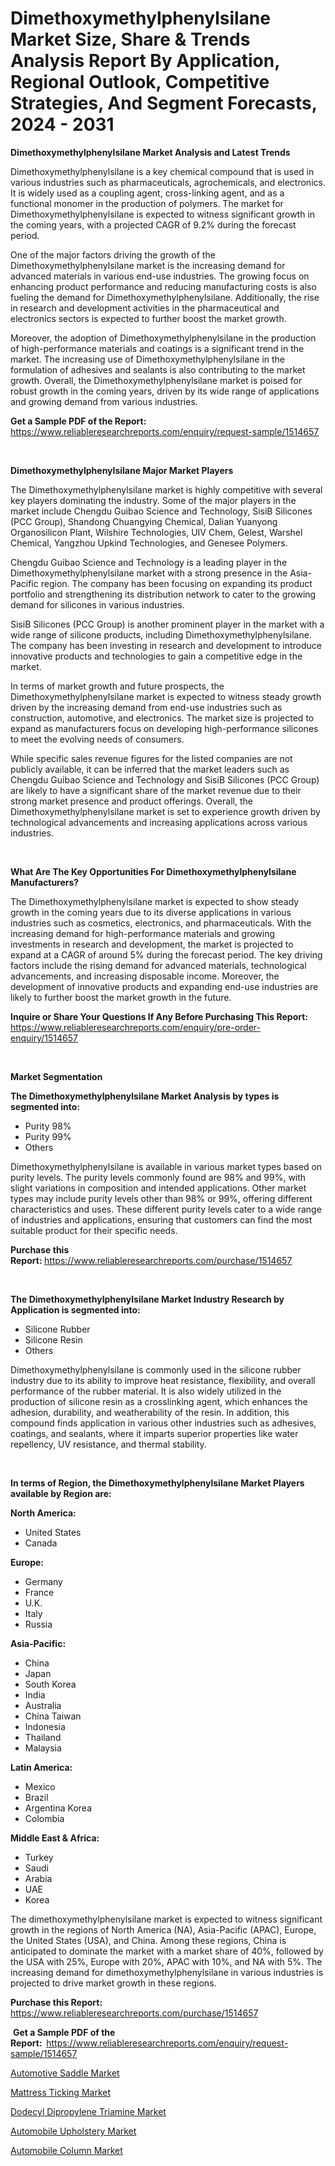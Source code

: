 <p><h1>Dimethoxymethylphenylsilane Market Size, Share & Trends Analysis Report By Application, Regional Outlook, Competitive Strategies, And Segment Forecasts, 2024 - 2031</h1></p><p><strong>Dimethoxymethylphenylsilane Market Analysis and Latest Trends</strong></p>
<p><p>Dimethoxymethylphenylsilane is a key chemical compound that is used in various industries such as pharmaceuticals, agrochemicals, and electronics. It is widely used as a coupling agent, cross-linking agent, and as a functional monomer in the production of polymers. The market for Dimethoxymethylphenylsilane is expected to witness significant growth in the coming years, with a projected CAGR of 9.2% during the forecast period.</p><p>One of the major factors driving the growth of the Dimethoxymethylphenylsilane market is the increasing demand for advanced materials in various end-use industries. The growing focus on enhancing product performance and reducing manufacturing costs is also fueling the demand for Dimethoxymethylphenylsilane. Additionally, the rise in research and development activities in the pharmaceutical and electronics sectors is expected to further boost the market growth.</p><p>Moreover, the adoption of Dimethoxymethylphenylsilane in the production of high-performance materials and coatings is a significant trend in the market. The increasing use of Dimethoxymethylphenylsilane in the formulation of adhesives and sealants is also contributing to the market growth. Overall, the Dimethoxymethylphenylsilane market is poised for robust growth in the coming years, driven by its wide range of applications and growing demand from various industries.</p></p>
<p><strong>Get a Sample PDF of the Report:&nbsp;</strong> <a href="https://www.reliableresearchreports.com/enquiry/request-sample/1514657">https://www.reliableresearchreports.com/enquiry/request-sample/1514657</a></p>
<p>&nbsp;</p>
<p><strong>Dimethoxymethylphenylsilane Major Market Players</strong></p>
<p><p>The Dimethoxymethylphenylsilane market is highly competitive with several key players dominating the industry. Some of the major players in the market include Chengdu Guibao Science and Technology, SisiB Silicones (PCC Group), Shandong Chuangying Chemical, Dalian Yuanyong Organosilicon Plant, Wilshire Technologies, UIV Chem, Gelest, Warshel Chemical, Yangzhou Upkind Technologies, and Genesee Polymers.</p><p>Chengdu Guibao Science and Technology is a leading player in the Dimethoxymethylphenylsilane market with a strong presence in the Asia-Pacific region. The company has been focusing on expanding its product portfolio and strengthening its distribution network to cater to the growing demand for silicones in various industries.</p><p>SisiB Silicones (PCC Group) is another prominent player in the market with a wide range of silicone products, including Dimethoxymethylphenylsilane. The company has been investing in research and development to introduce innovative products and technologies to gain a competitive edge in the market.</p><p>In terms of market growth and future prospects, the Dimethoxymethylphenylsilane market is expected to witness steady growth driven by the increasing demand from end-use industries such as construction, automotive, and electronics. The market size is projected to expand as manufacturers focus on developing high-performance silicones to meet the evolving needs of consumers.</p><p>While specific sales revenue figures for the listed companies are not publicly available, it can be inferred that the market leaders such as Chengdu Guibao Science and Technology and SisiB Silicones (PCC Group) are likely to have a significant share of the market revenue due to their strong market presence and product offerings. Overall, the Dimethoxymethylphenylsilane market is set to experience growth driven by technological advancements and increasing applications across various industries.</p></p>
<p>&nbsp;</p>
<p><strong>What Are The Key Opportunities For Dimethoxymethylphenylsilane Manufacturers?</strong></p>
<p><p>The Dimethoxymethylphenylsilane market is expected to show steady growth in the coming years due to its diverse applications in various industries such as cosmetics, electronics, and pharmaceuticals. With the increasing demand for high-performance materials and growing investments in research and development, the market is projected to expand at a CAGR of around 5% during the forecast period. The key driving factors include the rising demand for advanced materials, technological advancements, and increasing disposable income. Moreover, the development of innovative products and expanding end-use industries are likely to further boost the market growth in the future.</p></p>
<p><strong>Inquire or Share Your Questions If Any Before Purchasing This Report:</strong> <a href="https://www.reliableresearchreports.com/enquiry/pre-order-enquiry/1514657">https://www.reliableresearchreports.com/enquiry/pre-order-enquiry/1514657</a></p>
<p>&nbsp;</p>
<p><strong>Market Segmentation</strong></p>
<p><strong>The Dimethoxymethylphenylsilane Market Analysis by types is segmented into:</strong></p>
<p><ul><li>Purity 98%</li><li>Purity 99%</li><li>Others</li></ul></p>
<p><p>Dimethoxymethylphenylsilane is available in various market types based on purity levels. The purity levels commonly found are 98% and 99%, with slight variations in composition and intended applications. Other market types may include purity levels other than 98% or 99%, offering different characteristics and uses. These different purity levels cater to a wide range of industries and applications, ensuring that customers can find the most suitable product for their specific needs.</p></p>
<p><strong>Purchase this Report:&nbsp;</strong><a href="https://www.reliableresearchreports.com/purchase/1514657">https://www.reliableresearchreports.com/purchase/1514657</a></p>
<p>&nbsp;</p>
<p><strong>The Dimethoxymethylphenylsilane Market Industry Research by Application is segmented into:</strong></p>
<p><ul><li>Silicone Rubber</li><li>Silicone Resin</li><li>Others</li></ul></p>
<p><p>Dimethoxymethylphenylsilane is commonly used in the silicone rubber industry due to its ability to improve heat resistance, flexibility, and overall performance of the rubber material. It is also widely utilized in the production of silicone resin as a crosslinking agent, which enhances the adhesion, durability, and weatherability of the resin. In addition, this compound finds application in various other industries such as adhesives, coatings, and sealants, where it imparts superior properties like water repellency, UV resistance, and thermal stability.</p></p>
<p>&nbsp;</p>
<p><strong>In terms of Region, the Dimethoxymethylphenylsilane Market Players available by Region are:</strong></p>
<p>
    <p> <strong> North America: </strong>
        <ul>
            <li>United States</li>
            <li>Canada</li>
        </ul>
        </p> 
    <p> <strong> Europe: </strong>
        <ul>
            <li>Germany</li>
            <li>France</li>
            <li>U.K.</li>
            <li>Italy</li>
            <li>Russia</li>
        </ul>
        </p> 
    <p> <strong> Asia-Pacific: </strong>
        <ul>
            <li>China</li>
            <li>Japan</li>
            <li>South Korea</li>
            <li>India</li>
            <li>Australia</li>
            <li>China Taiwan</li>
            <li>Indonesia</li>
            <li>Thailand</li>
            <li>Malaysia</li>
        </ul>
        </p> 
    <p> <strong> Latin America: </strong>
        <ul>
            <li>Mexico</li>
            <li>Brazil</li>
            <li>Argentina Korea</li>
            <li>Colombia</li>
        </ul>
        </p> 
    <p> <strong> Middle East & Africa: </strong>
        <ul>
            <li>Turkey</li>
            <li>Saudi</li>
            <li>Arabia</li>
            <li>UAE</li>
            <li>Korea</li>
        </ul>
    </p>
    </p>
<p><p>The dimethoxymethylphenylsilane market is expected to witness significant growth in the regions of North America (NA), Asia-Pacific (APAC), Europe, the United States (USA), and China. Among these regions, China is anticipated to dominate the market with a market share of 40%, followed by the USA with 25%, Europe with 20%, APAC with 10%, and NA with 5%. The increasing demand for dimethoxymethylphenylsilane in various industries is projected to drive market growth in these regions.</p></p>
<p><strong>Purchase this Report: </strong><a href="https://www.reliableresearchreports.com/purchase/1514657">https://www.reliableresearchreports.com/purchase/1514657</a></p>
<p>&nbsp;<strong>Get a Sample PDF of the Report:&nbsp;&nbsp;</strong><a href="https://www.reliableresearchreports.com/enquiry/request-sample/1514657">https://www.reliableresearchreports.com/enquiry/request-sample/1514657</a></p>
<p><strong></strong></p>
<p><p><a href="https://copper-carbon-84f.notion.site/Global-Automotive-Saddle-Market-by-Types-Applications-and-Major-Players-with-Regional-Growth-Rate-e948b873ba0747578d53c02dffdb272b">Automotive Saddle Market</a></p><p><a href="https://view.publitas.com/reportprime-1/mattress-ticking-market-offer-valuable-insights-into-market-size-market-share-market-trends-and-projections-spanning-from-2024-to-2031/">Mattress Ticking Market</a></p><p><a href="https://view.publitas.com/reportprime-1/dodecyl-dipropylene-triamine-market-size-evaluating-its-market-trends-growth-and-projections-2024-2031/">Dodecyl Dipropylene Triamine Market</a></p><p><a href="https://circular-yam-9b9.notion.site/Automobile-Upholstery-Market-Analysis-and-Market-Size-Global-Industry-Overview-Market-Segmentation-22183e5e34bb47d7aa409de0a4c88288">Automobile Upholstery Market</a></p><p><a href="https://cedar-agate-3da.notion.site/Automobile-Column-Market-Size-Focuses-on-Market-Dynamics-In-Depth-Analysis-and-Future-Projections-o-b4a06722dcaf4fc1aa25d36124e45bfe">Automobile Column Market</a></p></p>